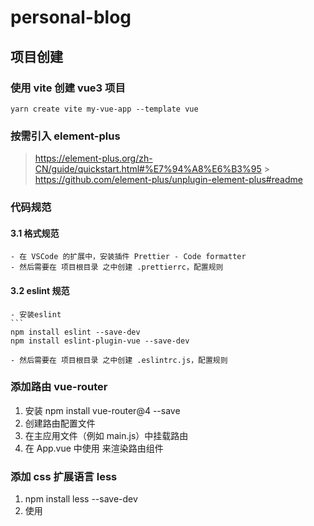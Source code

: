 # personal-blog

## 项目创建

### 使用 vite 创建 vue3 项目

```
yarn create vite my-vue-app --template vue
```

### 按需引入 element-plus

> https://element-plus.org/zh-CN/guide/quickstart.html#%E7%94%A8%E6%B3%95 > https://github.com/element-plus/unplugin-element-plus#readme

### 代码规范

#### 3.1 格式规范

    - 在 VSCode 的扩展中，安装插件 Prettier - Code formatter
    - 然后需要在 项目根目录 之中创建 .prettierrc，配置规则

#### 3.2 eslint 规范

    - 安装eslint
    ```
    npm install eslint --save-dev
    npm install eslint-plugin-vue --save-dev

    - 然后需要在 项目根目录 之中创建 .eslintrc.js，配置规则

### 添加路由 vue-router

1. 安装 npm install vue-router@4 --save
2. 创建路由配置文件
3. 在主应用文件（例如 main.js）中挂载路由
4. 在 App.vue 中使用 <router-view> 来渲染路由组件

### 添加 css 扩展语言 less

1. npm install less --save-dev
2. 使用 <style lang="less"></style>
